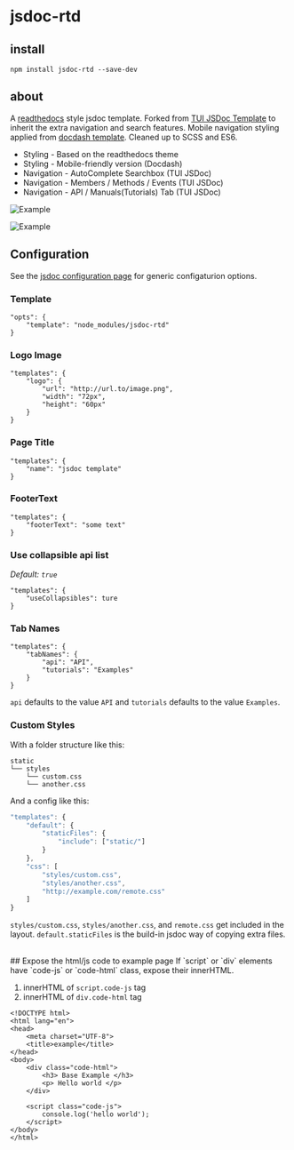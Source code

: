 # jsdoc-rtd

## install
```
npm install jsdoc-rtd --save-dev
```

## about
A [readthedocs](http://read-the-docs.readthedocs.io/en/latest/getting_started.html) style jsdoc template. Forked from [TUI JSDoc Template](https://github.com/nhnent/tui.jsdoc-template) to inherit the extra
navigation and search features. Mobile navigation styling applied from [docdash template](https://github.com/clenemt/docdash). Cleaned up to SCSS and ES6.

* Styling - Based on the readthedocs theme
* Styling - Mobile-friendly version (Docdash)
* Navigation - AutoComplete Searchbox (TUI JSDoc)
* Navigation - Members / Methods / Events (TUI JSDoc)
* Navigation - API / Manuals(Tutorials) Tab (TUI JSDoc)

![Example](https://cloud.githubusercontent.com/assets/213060/23259167/0dd22ca4-f9cc-11e6-9d5e-3ed926c85296.png)

![Example](https://cloud.githubusercontent.com/assets/213060/23260127/a865491e-f9d0-11e6-8748-35b430d8c68a.png)


## Configuration
See the [jsdoc configuration page](http://usejsdoc.org/about-configuring-jsdoc.html#incorporating-command-line-options-into-the-configuration-file) for generic configaturion options.


### Template
```
"opts": {
    "template": "node_modules/jsdoc-rtd"
}
```

### Logo Image
```
"templates": {
    "logo": {
        "url": "http://url.to/image.png",
        "width": "72px",
        "height": "60px"
    }
}
```

### Page Title
```
"templates": {
    "name": "jsdoc template"
}
```

### FooterText
```
"templates": {
    "footerText": "some text"
}
```

### Use collapsible api list
*Default: `true`*
```
"templates": {
    "useCollapsibles": ture
}
```

### Tab Names
```
"templates": {
    "tabNames": {
        "api": "API",
        "tutorials": "Examples"
    }
}
```

`api` defaults to the value `API` and `tutorials` defaults to the value `Examples`.

### Custom Styles
With a folder structure like this:
```
static
└── styles
    └── custom.css
    └── another.css
```
And a config like this:
```js
"templates": {
    "default": {
        "staticFiles": {
            "include": ["static/"]
        }
    },
    "css": [
        "styles/custom.css",
        "styles/another.css",
        "http://example.com/remote.css"
    ]
}
```

`styles/custom.css`, `styles/another.css`, and `remote.css` get included in the layout.
`default.staticFiles` is the build-in jsdoc way of copying extra files.

<br>
## Expose the html/js code to example page
If `script` or `div` elements have `code-js` or `code-html` class, expose their innerHTML.

1. innerHTML of `script.code-js` tag
2. innerHTML of `div.code-html` tag

```
<!DOCTYPE html>
<html lang="en">
<head>
    <meta charset="UTF-8">
    <title>example</title>
</head>
<body>
    <div class="code-html">
        <h3> Base Example </h3>
        <p> Hello world </p>
    </div>

    <script class="code-js">
        console.log('hello world');
    </script>
</body>
</html>

```

